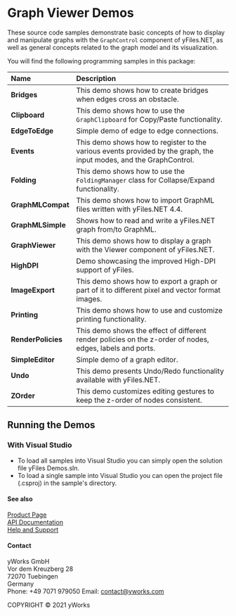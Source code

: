 
# Graph Viewer Demos
These source code samples demonstrate basic concepts of how to display and manipulate graphs with the `GraphControl` component of yFiles.NET, as well as general concepts related to the graph model and its visualization. 

You will find the following programming samples in this package: 


| Name | Description |
|:---|:---|
|**Bridges** | This demo shows how to create bridges when edges cross an obstacle. |
|**Clipboard** | This demo shows how to use the `GraphClipboard` for Copy/Paste functionality. |
|**EdgeToEdge** | Simple demo of edge to edge connections. |
|**Events** | This demo shows how to register to the various events provided by the graph, the input modes, and the GraphControl. |
|**Folding** | This demo shows how to use the `FoldingManager` class for Collapse/Expand functionality. |
|**GraphMLCompat** | This demo shows how to import GraphML files written with yFiles.NET 4.4. |
|**GraphMLSimple** | Shows how to read and write a yFiles.NET graph from/to GraphML. |
|**GraphViewer** | This demo shows how to display a graph with the Viewer component of yFiles.NET. |
|**HighDPI** | Demo showcasing the improved High-DPI support of yFiles. |
|**ImageExport** | This demo shows how to export a graph or part of it to different pixel and vector format images. |
|**Printing** | This demo shows how to use and customize printing functionality. |
|**RenderPolicies** | This demo shows the effect of different render policies on the z-order of nodes, edges, labels and ports. |
|**SimpleEditor** | Simple demo of a graph editor. |
|**Undo** | This demo presents Undo/Redo functionality available with yFiles.NET. |
|**ZOrder** | This demo customizes editing gestures to keep the z-order of nodes consistent. |

## Running the Demos

### With Visual Studio

* To load all samples into Visual Studio you can simply open the solution file yFiles Demos.sln. 
* To load a single sample into Visual Studio you can open the project file (.csproj) in the sample's directory. 




#### See also
[Product Page](https://www.yworks.com/products/yfiles.net)  
[API Documentation](https://docs.yworks.com/yfilesdotnet)    
[Help and Support](https://www.yworks.com/products/yfiles/support)


#### Contact
yWorks GmbH  
Vor dem Kreuzberg 28  
72070 Tuebingen  
Germany  
Phone: +49 7071 979050
Email: contact@yworks.com

COPYRIGHT &#x00A9; 2021 yWorks   


